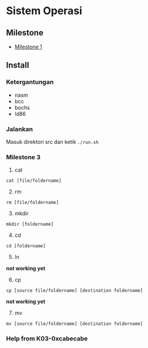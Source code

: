 # Sistem Operasi

## Milestone
- [Milestone 1](docs/MILESTONE1.md)

## Install
### Ketergantungan
- nasm
- bcc
- bochs
- ld86

### Jalankan
Masuk direktori src dan ketik `./run.sh`

### Milestone 3

1. cat

`cat [file/foldername]` 

2. rm

`rm [file/foldername]` 

3. mkdir

`mkdir [foldername]` 

4. cd

`cd [foldername]` 

5. ln

**not working yet**

6. cp

`cp [source file/foldername] [destination foldername]`

**not working yet**

7. mv

`mv [source file/foldername] [destination foldername]` 

### Help from K03-0xcabecabe
